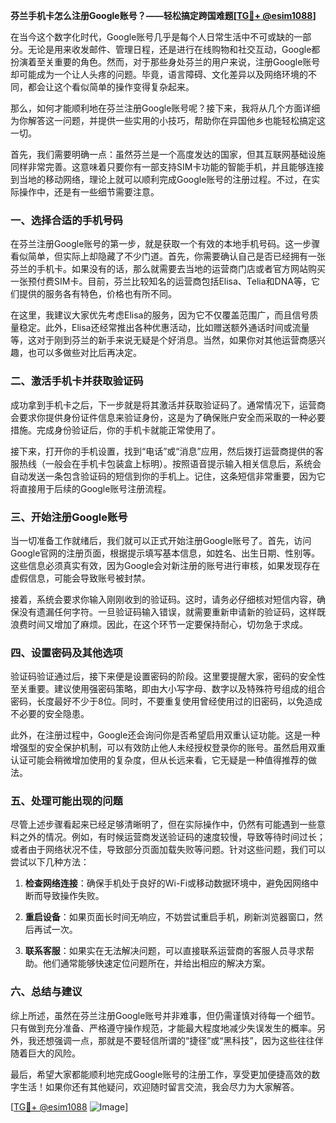 **芬兰手机卡怎么注册Google账号？——轻松搞定跨国难题[[TG💪+ @esim1088](https://t.me/s/esim1088)]**

在当今这个数字化时代，Google账号几乎是每个人日常生活中不可或缺的一部分。无论是用来收发邮件、管理日程，还是进行在线购物和社交互动，Google都扮演着至关重要的角色。然而，对于那些身处芬兰的用户来说，注册Google账号却可能成为一个让人头疼的问题。毕竟，语言障碍、文化差异以及网络环境的不同，都会让这个看似简单的操作变得复杂起来。

那么，如何才能顺利地在芬兰注册Google账号呢？接下来，我将从几个方面详细为你解答这一问题，并提供一些实用的小技巧，帮助你在异国他乡也能轻松搞定这一切。

首先，我们需要明确一点：虽然芬兰是一个高度发达的国家，但其互联网基础设施同样非常完善。这意味着只要你有一部支持SIM卡功能的智能手机，并且能够连接到当地的移动网络，理论上就可以顺利完成Google账号的注册过程。不过，在实际操作中，还是有一些细节需要注意。

### 一、选择合适的手机号码

在芬兰注册Google账号的第一步，就是获取一个有效的本地手机号码。这一步骤看似简单，但实际上却隐藏了不少门道。首先，你需要确认自己是否已经拥有一张芬兰的手机卡。如果没有的话，那么就需要去当地的运营商门店或者官方网站购买一张预付费SIM卡。目前，芬兰比较知名的运营商包括Elisa、Telia和DNA等，它们提供的服务各有特色，价格也有所不同。

在这里，我建议大家优先考虑Elisa的服务，因为它不仅覆盖范围广，而且信号质量稳定。此外，Elisa还经常推出各种优惠活动，比如赠送额外通话时间或流量等，这对于刚到芬兰的新手来说无疑是个好消息。当然，如果你对其他运营商感兴趣，也可以多做些对比后再决定。

### 二、激活手机卡并获取验证码

成功拿到手机卡之后，下一步就是将其激活并获取验证码了。通常情况下，运营商会要求你提供身份证件信息来验证身份，这是为了确保账户安全而采取的一种必要措施。完成身份验证后，你的手机卡就能正常使用了。

接下来，打开你的手机设置，找到“电话”或“消息”应用，然后拨打运营商提供的客服热线（一般会在手机卡包装盒上标明）。按照语音提示输入相关信息后，系统会自动发送一条包含验证码的短信到你的手机上。记住，这条短信非常重要，因为它将直接用于后续的Google账号注册流程。

### 三、开始注册Google账号

当一切准备工作就绪后，我们就可以正式开始注册Google账号了。首先，访问Google官网的注册页面，根据提示填写基本信息，如姓名、出生日期、性别等。这些信息必须真实有效，因为Google会对新注册的账号进行审核，如果发现存在虚假信息，可能会导致账号被封禁。

接着，系统会要求你输入刚刚收到的验证码。这时，请务必仔细核对短信内容，确保没有遗漏任何字符。一旦验证码输入错误，就需要重新申请新的验证码，这样既浪费时间又增加了麻烦。因此，在这个环节一定要保持耐心，切勿急于求成。

### 四、设置密码及其他选项

验证码验证通过后，接下来便是设置密码的阶段。这里要提醒大家，密码的安全性至关重要。建议使用强密码策略，即由大小写字母、数字以及特殊符号组成的组合密码，长度最好不少于8位。同时，不要重复使用曾经使用过的旧密码，以免造成不必要的安全隐患。

此外，在注册过程中，Google还会询问你是否希望启用双重认证功能。这是一种增强型的安全保护机制，可以有效防止他人未经授权登录你的账号。虽然启用双重认证可能会稍微增加使用的复杂度，但从长远来看，它无疑是一种值得推荐的做法。

### 五、处理可能出现的问题

尽管上述步骤看起来已经足够清晰明了，但在实际操作中，仍然有可能遇到一些意料之外的情况。例如，有时候运营商发送验证码的速度较慢，导致等待时间过长；或者由于网络状况不佳，导致部分页面加载失败等问题。针对这些问题，我们可以尝试以下几种方法：

1. **检查网络连接**：确保手机处于良好的Wi-Fi或移动数据环境中，避免因网络中断而导致操作失败。
   
2. **重启设备**：如果页面长时间无响应，不妨尝试重启手机，刷新浏览器窗口，然后再试一次。
   
3. **联系客服**：如果实在无法解决问题，可以直接联系运营商的客服人员寻求帮助。他们通常能够快速定位问题所在，并给出相应的解决方案。

### 六、总结与建议

综上所述，虽然在芬兰注册Google账号并非难事，但仍需谨慎对待每一个细节。只有做到充分准备、严格遵守操作规范，才能最大程度地减少失误发生的概率。另外，我还想强调一点，那就是不要轻信所谓的“捷径”或“黑科技”，因为这些往往伴随着巨大的风险。

最后，希望大家都能顺利地完成Google账号的注册工作，享受更加便捷高效的数字生活！如果你还有其他疑问，欢迎随时留言交流，我会尽力为大家解答。

[[TG💪+ @esim1088](https://t.me/s/esim1088) ![Image](https://i.postimg.cc/4NQfJmqS/Snipaste-2025-05-13-00-14-12.png)]